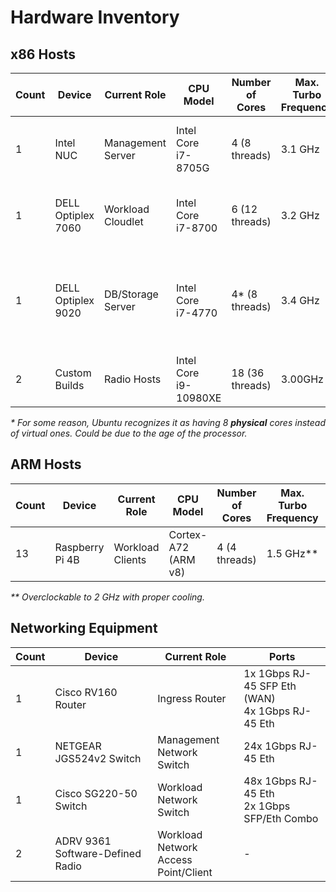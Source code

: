 # Hardware Inventory

## x86 Hosts

| Count     | Device     | Current Role     | CPU Model     | Number of Cores     | Max. Turbo<br>Frequency     | Total RAM     | RAM Type     | RAM Frequency     | Storage     |
|-    |-    |-    |-    |-    |-    |-    |-    |-    |-    |
| 1     | Intel<br>NUC     | Management<br>Server     | Intel Core<br>i7-8705G     | 4 (8 threads)     | 3.1 GHz     | 32 GB<br>(2 x 16 GB)     | SO-DIMM<br>DDR4     | 2400 MHz     | 240 GB NVMe SSD     |
| 1     | DELL <br>Optiplex<br>7060     | Workload<br>Cloudlet     | Intel Core<br>i7-8700     | 6 (12 threads)     | 3.2 GHz     | 32 GB<br>(4 x 8 GB)     | DIMM<br>DDR4     | 2666 MHz     | 512 GB NVMe SSD     |
| 1     | DELL<br>Optiplex<br>9020     | DB/Storage<br>Server     | Intel Core<br>i7-4770     | 4* (8 threads)     | 3.4 GHz     | 32 GB<br>(4 x 8 GB)     | DIMM<br>DDR3     | 1600 MHz     | 250 GB SATA 2.5" SSD +<br>480 GB SATA 2.5" SSD     |
| 2     | Custom<br>Builds     | Radio Hosts     | Intel Core<br>i9-10980XE     | 18 (36 threads)     | 3.00GHz     | 32 GB<br>(4 x 8GB)     | DIMM<br>DDR4     | 2666 MHz     | 1 TB NVMe SSD     |

*\* For some reason, Ubuntu recognizes it as having 8 **physical** cores instead of virtual ones. Could be due to the age of the processor.*

## ARM Hosts

| Count     | Device     | Current Role     | CPU Model     | Number of Cores     | Max. Turbo<br>Frequency     | Total RAM     | RAM Type     | RAM Frequency     | Storage     |
|-    |-    |-    |-    |-    |-    |-    |-    |-    |-    |
| 13     | Raspberry Pi 4B     | Workload Clients     | Cortex-A72 (ARM v8)     | 4 (4 threads)     | 1.5 GHz**     | 8 GB     | LPDDR4 SDRAM     | 3200 MHz     | 32/64 GB microSD     |

*\*\* Overclockable to 2 GHz with proper cooling.*

## Networking Equipment 

| Count     | Device     | Current Role     | Ports     |
|-    |-    |-    |-    |
| 1     | Cisco RV160 Router     | Ingress Router     | 1x 1Gbps RJ-45 SFP Eth (WAN)<br>4x 1Gbps RJ-45 Eth     |
| 1     | NETGEAR JGS524v2 Switch     | Management Network <br>Switch     | 24x 1Gbps RJ-45 Eth     |
| 1     | Cisco SG220-50 Switch     | Workload Network <br>Switch     | 48x 1Gbps RJ-45 Eth<br>2x 1Gbps SFP/Eth Combo  |
| 2     | ADRV 9361 Software-Defined Radio | Workload Network<br>Access Point/Client | - |